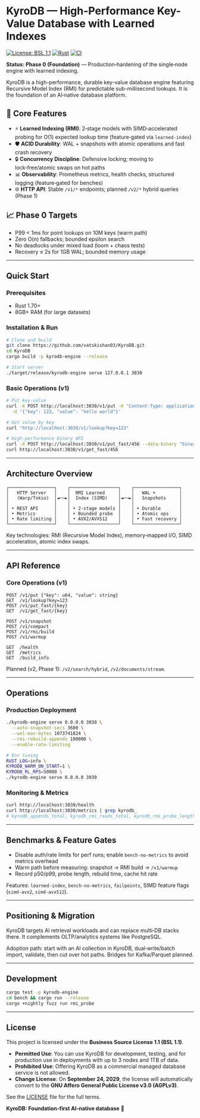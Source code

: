 # KyroDB — High-Performance Key-Value Database with Learned Indexes

[![License: BSL 1.1](https://img.shields.io/badge/License-BSL%201.1-blue.svg)](https://mariadb.com/bsl11-faq/)
[![Rust](https://img.shields.io/badge/Rust-1.70%2B-orange)](https://www.rust-lang.org/)
[![CI](https://github.com/vatskishan03/KyroDB/actions/workflows/ci.yml/badge.svg)](https://github.com/vatskishan03/KyroDB/actions)

**Status: Phase 0 (Foundation)** — Production‑hardening of the single‑node engine with learned indexing.

KyroDB is a high-performance, durable key-value database engine featuring Recursive Model Index (RMI) for predictable sub-millisecond lookups. It is the foundation of an AI‑native database platform.

## 🚀 Core Features

- ⚡ **Learned Indexing (RMI)**: 2‑stage models with SIMD‑accelerated probing for O(1) expected lookup time (feature‑gated via `learned-index`)
- 🛡️ **ACID Durability**: WAL + snapshots with atomic operations and fast crash recovery  
- 🔒 **Concurrency Discipline**: Defensive locking; moving to lock‑free/atomic swaps on hot paths
- 📊 **Observability**: Prometheus metrics, health checks, structured logging (feature‑gated for benches)
- 🌐 **HTTP API**: Stable `/v1/*` endpoints; planned `/v2/*` hybrid queries (Phase 1)

## 📈 Phase 0 Targets

- P99 < 1ms for point lookups on 10M keys (warm path)
- Zero O(n) fallbacks; bounded epsilon search
- No deadlocks under mixed load (loom + chaos tests)
- Recovery ≤ 2s for 1GB WAL; bounded memory usage

---

## Quick Start

### Prerequisites
- Rust 1.70+ 
- 8GB+ RAM (for large datasets)

### Installation & Run
```bash
# Clone and build
git clone https://github.com/vatskishan03/KyroDB.git
cd KyroDB
cargo build -p kyrodb-engine --release

# Start server
./target/release/kyrodb-engine serve 127.0.0.1 3030
```

### Basic Operations (v1)
```bash
# Put key-value
curl -X POST http://localhost:3030/v1/put -H "Content-Type: application/json" \
  -d '{"key": 123, "value": "hello world"}'

# Get value by key  
curl "http://localhost:3030/v1/lookup?key=123"

# High-performance binary API
curl -X POST http://localhost:3030/v1/put_fast/456 --data-binary "binary data"
curl http://localhost:3030/v1/get_fast/456
```

---

## Architecture Overview

```
┌─────────────────┐    ┌──────────────────┐    ┌─────────────────┐
│   HTTP Server   │    │  RMI Learned     │    │   WAL +         │
│   (Warp/Tokio)  │◄──►│  Index (SIMD)    │◄──►│   Snapshots     │
│                 │    │                  │    │                 │
│ • REST API      │    │ • 2-stage models │    │ • Durable       │
│ • Metrics       │    │ • Bounded probe  │    │ • Atomic ops    │
│ • Rate limiting │    │ • AVX2/AVX512    │    │ • Fast recovery │
└─────────────────┘    └──────────────────┘    └─────────────────┘
```

Key technologies: RMI (Recursive Model Index), memory‑mapped I/O, SIMD acceleration, atomic index swaps.

---

## API Reference

### Core Operations (v1)
```http
POST /v1/put {"key": u64, "value": string}
GET  /v1/lookup?key=123
POST /v1/put_fast/{key}
GET  /v1/get_fast/{key}

POST /v1/snapshot
POST /v1/compact
POST /v1/rmi/build
POST /v1/warmup

GET  /health
GET  /metrics
GET  /build_info
```

Planned (v2, Phase 1): `/v2/search/hybrid`, `/v2/documents/stream`.

---

## Operations

### Production Deployment
```bash
./kyrodb-engine serve 0.0.0.0 3030 \
  --auto-snapshot-secs 3600 \
  --wal-max-bytes 1073741824 \
  --rmi-rebuild-appends 100000 \
  --enable-rate-limiting

# Env tuning
RUST_LOG=info \
KYRODB_WARM_ON_START=1 \
KYRODB_RL_RPS=50000 \
./kyrodb-engine serve 0.0.0.0 3030
```

### Monitoring & Metrics
```bash
curl http://localhost:3030/health
curl http://localhost:3030/metrics | grep kyrodb_
# kyrodb_appends_total, kyrodb_rmi_reads_total, kyrodb_rmi_probe_length_histogram, ...
```

---

## Benchmarks & Feature Gates

- Disable auth/rate limits for perf runs; enable `bench-no-metrics` to avoid metrics overhead
- Warm path before measuring: snapshot → RMI build → `/v1/warmup`
- Record p50/p99, probe length, rebuild time, cache hit rate

Features: `learned-index`, `bench-no-metrics`, `failpoints`, SIMD feature flags (`simd-avx2`, `simd-avx512`).

---

## Positioning & Migration

KyroDB targets AI retrieval workloads and can replace multi‑DB stacks there. It complements OLTP/analytics systems like PostgreSQL.

Adoption path: start with an AI collection in KyroDB, dual‑write/batch import, validate, then cut over hot paths. Bridges for Kafka/Parquet planned.

---

## Development

```bash
cargo test -p kyrodb-engine
cd bench && cargo run --release
cargo +nightly fuzz run rmi_probe
```

---

## License

This project is licensed under the **Business Source License 1.1 (BSL 1.1)**.

- **Permitted Use**: You can use KyroDB for development, testing, and for production use in deployments with up to 3 nodes and 1TB of data.
- **Prohibited Use**: Offering KyroDB as a commercial managed database service is not allowed.
- **Change License**: On **September 24, 2029**, the license will automatically convert to the **GNU Affero General Public License v3.0 (AGPLv3)**.

See the [LICENSE](LICENSE) file for the full terms.

**KyroDB: Foundation-first AI‑native database** 🚀
